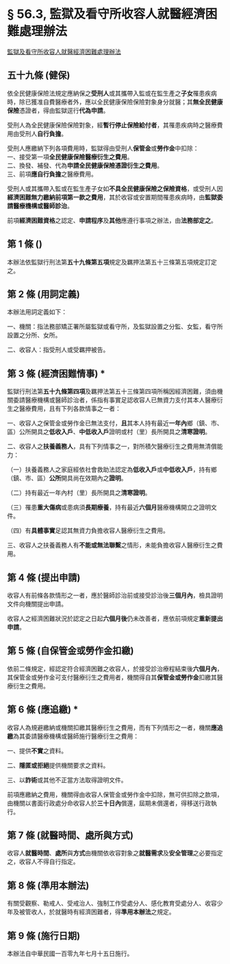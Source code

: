 # § 56.3, 監獄及看守所收容人就醫經濟困難處理辦法

[監獄及看守所收容人就醫經濟困難處理辦法](https://law.moj.gov.tw/LawClass/LawAll.aspx?pcode=I0040068)

## 五十九條 (健保)

依全民健康保險法規定應納保之**受刑人**或其攜帶入監或在監生產之**子女**罹患疾病時，除已獲准自費醫療者外，應以全民健康保險保險對象身分就醫；其**無全民健康保險**憑證者，得由監獄逕行**代為申請**。

受刑人為全民健康保險保險對象，經**暫行停止保險給付者**，其罹患疾病時之醫療費用由受刑人**自行負擔**。

受刑人應繳納下列各項費用時，監獄得由受刑人**保管金**或**勞作金**中扣除：  
一、接受第一項**全民健康保險醫療衍生之費用**。  
二、換發、補發、代為**申請全民健康保險憑證衍生之費用**。  
三、前項**應自行負擔**之醫療費用。

受刑人或其攜帶入監或在監生產子女如**不具全民健康保險之保險資格**，或受刑人因**經濟困難無力繳納前項第一款之費用**，其於收容或安置期間罹患疾病時，由**監獄委請醫療機構或醫師診治**。

前項**經濟困難資格**之認定、**申請程序**及**其他**應遵行事項之辦法，由**法務部定之**。

## 第 1 條 ()

本辦法依監獄行刑法第**五十九條第五項**規定及羈押法第五十三條第五項規定訂定之。

## 第 2 條 (用詞定義)

本辦法用詞定義如下：

一、機關：指法務部矯正署所屬監獄或看守所，及監獄設置之分監、女監，看守所設置之分所、女所。

二、收容人：指受刑人或受羈押被告。

## 第 3 條 (經濟困難情事) \*

監獄行刑法第**五十九條第四項**及羈押法第五十三條第四項所稱因經濟困難，須由機關委請醫療機構或醫師診治者，係指有事實足認收容人已無資力支付其本人醫療衍生之醫療費用，且有下列各款情事之一者：

一、收容人之保管金或勞作金已無法支付，**且**其本人持有最近**一年內**鄉（鎮、市、區）公所開具之**低收入戶**、**中低收入戶**證明或村（里）長所開具之**清寒證明**。

二、收容人之**扶養義務人**，具有下列情事之一，對所積欠醫療衍生之費用無清償能力：

（一）扶養義務人之家庭經依社會救助法認定為**低收入戶**或**中低收入戶**，持有鄉（鎮、市、區）**公所**開具尚在效期內之**證明**。

（二）持有最近一年內村（里）長所開具之**清寒證明**。

（三）罹患**重大傷病**或患病須**長期療養**，持有最近**六個月**醫療機構開立之證明文件。

（四）有**具體事實**足認其無資力負擔收容人醫療衍生之費用。

三、收容人之扶養義務人有**不能或無法聯繫**之情形，未能負擔收容人醫療衍生之費用。

## 第 4 條 (提出申請)

收容人有前條各款情形之一者，應於醫師診治前或接受診治後**三個月內**，檢具證明文件向機關提出申請。

收容人之經濟困難狀況於認定之日起**六個月後**仍未改善者，應依前項規定**重新提出申請**。

## 第 5 條 (自保管金或勞作金扣繳)

依前二條規定，經認定符合經濟困難之收容人，於接受診治療程結束後**六個月內**，其保管金或勞作金可支付醫療衍生之費用者，機關得自其**保管金或勞作金**扣繳其醫療衍生之費用。

## 第 6 條 (應追繳) \*

收容人為規避繳納或機關扣繳其醫療衍生之費用，而有下列情形之一者，機關**應追繳**為其委請醫療機構或醫師施行醫療衍生之費用：

一、提供**不實**之資料。

二、**隱匿或拒絕**提供機關要求之資料。

三、以**詐術**或其他不正當方法取得證明文件。

前項應繳納之費用，機關得由收容人保管金或勞作金中扣除，無可供扣除之款項，由機關以書面行政處分命收容人於**三十日內**償還，屆期未償還者，得移送行政執行。

## 第 7 條 (就醫時間、處所與方式)

收容人**就醫時間**、**處所**與**方式**由機關依收容對象之**就醫需求**及**安全管理**之必要指定之，收容人不得自行指定。

## 第 8 條 (準用本辦法)

有關受觀察、勒戒人、受戒治人、強制工作受處分人、感化教育受處分人、收容少年及被管收人，於就醫時有經濟困難者，得**準用本辦法**之規定。

## 第 9 條 (施行日期)

本辦法自中華民國一百零九年七月十五日施行。
